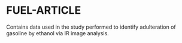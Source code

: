 # FUEL-ARTICLE
Contains data used in the study performed to identify adulteration of gasoline by ethanol via IR image analysis.
